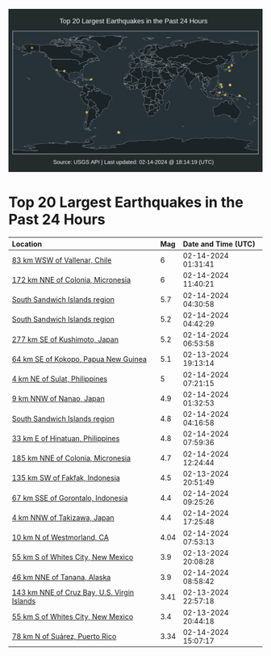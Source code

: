![Map](./map.png)

# Top 20 Largest Earthquakes in the Past 24 Hours

| Location | Mag | Date and Time (UTC) |
|:---|:---|:---|
| [83 km WSW of Vallenar, Chile](https://earthquake.usgs.gov/earthquakes/eventpage/us7000lz23) | 6 | 02-14-2024 01:31:41 |
| [172 km NNE of Colonia, Micronesia](https://earthquake.usgs.gov/earthquakes/eventpage/us7000lz5f) | 6 | 02-14-2024 11:40:21 |
| [South Sandwich Islands region](https://earthquake.usgs.gov/earthquakes/eventpage/us7000lz2v) | 5.7 | 02-14-2024 04:30:58 |
| [South Sandwich Islands region](https://earthquake.usgs.gov/earthquakes/eventpage/us7000lz2w) | 5.2 | 02-14-2024 04:42:29 |
| [277 km SE of Kushimoto, Japan](https://earthquake.usgs.gov/earthquakes/eventpage/us7000lz3s) | 5.2 | 02-14-2024 06:53:58 |
| [64 km SE of Kokopo, Papua New Guinea](https://earthquake.usgs.gov/earthquakes/eventpage/us7000lyzm) | 5.1 | 02-13-2024 19:13:14 |
| [4 km NE of Sulat, Philippines](https://earthquake.usgs.gov/earthquakes/eventpage/us7000lz43) | 5 | 02-14-2024 07:21:15 |
| [9 km NNW of Nanao, Japan](https://earthquake.usgs.gov/earthquakes/eventpage/us7000lz26) | 4.9 | 02-14-2024 01:32:53 |
| [South Sandwich Islands region](https://earthquake.usgs.gov/earthquakes/eventpage/us7000lz2s) | 4.8 | 02-14-2024 04:16:58 |
| [33 km E of Hinatuan, Philippines](https://earthquake.usgs.gov/earthquakes/eventpage/us7000lz4c) | 4.8 | 02-14-2024 07:59:36 |
| [185 km NNE of Colonia, Micronesia](https://earthquake.usgs.gov/earthquakes/eventpage/us7000lz5n) | 4.7 | 02-14-2024 12:24:44 |
| [135 km SW of Fakfak, Indonesia](https://earthquake.usgs.gov/earthquakes/eventpage/us7000lz0m) | 4.5 | 02-13-2024 20:51:49 |
| [67 km SSE of Gorontalo, Indonesia](https://earthquake.usgs.gov/earthquakes/eventpage/us7000lz55) | 4.4 | 02-14-2024 09:25:26 |
| [4 km NNW of Takizawa, Japan](https://earthquake.usgs.gov/earthquakes/eventpage/us7000lz80) | 4.4 | 02-14-2024 17:25:48 |
| [10 km N of Westmorland, CA](https://earthquake.usgs.gov/earthquakes/eventpage/ci40669624) | 4.04 | 02-14-2024 07:53:13 |
| [55 km S of Whites City, New Mexico](https://earthquake.usgs.gov/earthquakes/eventpage/tx2024dccm) | 3.9 | 02-13-2024 20:08:28 |
| [46 km NNE of Tanana, Alaska](https://earthquake.usgs.gov/earthquakes/eventpage/ak02422kaly9) | 3.9 | 02-14-2024 08:58:42 |
| [143 km NNE of Cruz Bay, U.S. Virgin Islands](https://earthquake.usgs.gov/earthquakes/eventpage/pr71439828) | 3.41 | 02-13-2024 22:57:18 |
| [55 km S of Whites City, New Mexico](https://earthquake.usgs.gov/earthquakes/eventpage/tx2024dcds) | 3.4 | 02-13-2024 20:44:18 |
| [78 km N of Suárez, Puerto Rico](https://earthquake.usgs.gov/earthquakes/eventpage/pr71439883) | 3.34 | 02-14-2024 15:07:17 |
